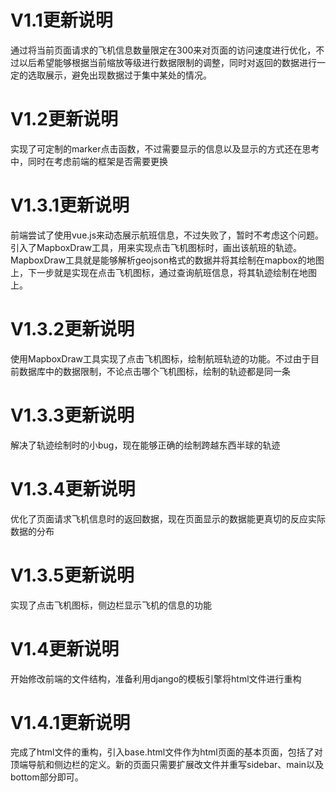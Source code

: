 # V1.1更新说明
通过将当前页面请求的飞机信息数量限定在300来对页面的访问速度进行优化，不过以后希望能够根据当前缩放等级进行数据限制的调整，同时对返回的数据进行一定的选取展示，避免出现数据过于集中某处的情况。

# V1.2更新说明
实现了可定制的marker点击函数，不过需要显示的信息以及显示的方式还在思考中，同时在考虑前端的框架是否需要更换

# V1.3.1更新说明
前端尝试了使用vue.js来动态展示航班信息，不过失败了，暂时不考虑这个问题。  
引入了MapboxDraw工具，用来实现点击飞机图标时，画出该航班的轨迹。  
MapboxDraw工具就是能够解析geojson格式的数据并将其绘制在mapbox的地图上，下一步就是实现在点击飞机图标，通过查询航班信息，将其轨迹绘制在地图上。

# V1.3.2更新说明
使用MapboxDraw工具实现了点击飞机图标，绘制航班轨迹的功能。不过由于目前数据库中的数据限制，不论点击哪个飞机图标，绘制的轨迹都是同一条

# V1.3.3更新说明
解决了轨迹绘制时的小bug，现在能够正确的绘制跨越东西半球的轨迹

# V1.3.4更新说明
优化了页面请求飞机信息时的返回数据，现在页面显示的数据能更真切的反应实际数据的分布

# V1.3.5更新说明
实现了点击飞机图标，侧边栏显示飞机的信息的功能

# V1.4更新说明
开始修改前端的文件结构，准备利用django的模板引擎将html文件进行重构

# V1.4.1更新说明
完成了html文件的重构，引入base.html文件作为html页面的基本页面，包括了对顶端导航和侧边栏的定义。新的页面只需要扩展改文件并重写sidebar、main以及bottom部分即可。